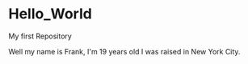 # Hello_World

My first Repository


Well my name is Frank, I'm 19 years old I was raised in New York City. 

